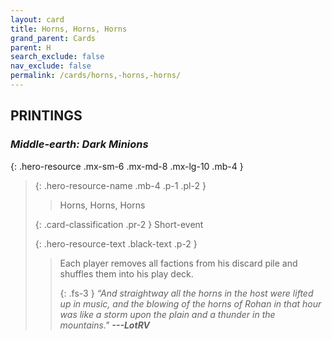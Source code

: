 ```yaml
---
layout: card
title: Horns, Horns, Horns
grand_parent: Cards
parent: H
search_exclude: false
nav_exclude: false
permalink: /cards/horns,-horns,-horns/
---
```


## PRINTINGS


### _Middle-earth: Dark Minions_

{: .hero-resource .mx-sm-6 .mx-md-8 .mx-lg-10 .mb-4 }
> {: .hero-resource-name .mb-4 .p-1 .pl-2 }
> > <div class="card-mp"></div>
> > <div class="card-name">Horns, Horns, Horns</div>
>
> {: .card-classification .pr-2 }
> Short-event
>
> {: .hero-resource-text .black-text .p-2 }
> > Each player removes all factions from his discard pile and shuffles them into his play deck. 
> > 
> > {: .fs-3 } 
> > _“And straightway all the horns in the host were lifted up in music, and the blowing of the horns of Rohan in that hour was like a storm upon the plain and a thunder in the mountains."_ ***---&#65279;LotRV*** 
> 

